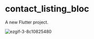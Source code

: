 # contact_listing_bloc

A new Flutter project.


![ezgif-3-8c10825480](https://user-images.githubusercontent.com/64879684/173015635-ee07c9b5-50fc-4c2d-8bea-80a2f5ecc634.gif)
